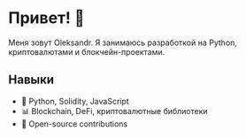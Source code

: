 # Привет! 👋  
Меня зовут Oleksandr. Я занимаюсь разработкой на Python, криптовалютами и блокчейн-проектами.  

## Навыки  
- 📂 Python, Solidity, JavaScript  
- 📊 Blockchain, DeFi, криптовалютные библиотеки  
- 🔧 Open-source contributions

<!--
**justholdit2/justholdit2** is a ✨ _special_ ✨ repository because its `README.md` (this file) appears on your GitHub profile.

Here are some ideas to get you started:

- 🔭 I’m currently working on ...
- 🌱 I’m currently learning ...
- 👯 I’m looking to collaborate on ...
- 🤔 I’m looking for help with ...
- 💬 Ask me about ...
- 📫 How to reach me: ...
- 😄 Pronouns: ...
- ⚡ Fun fact: ...
-->
